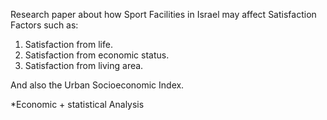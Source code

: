Research paper about how Sport Facilities in Israel may affect Satisfaction Factors such as:
1. Satisfaction from life.
2. Satisfaction from economic status.
3. Satisfaction from living area.

And also the Urban Socioeconomic Index.

*Economic + statistical Analysis

